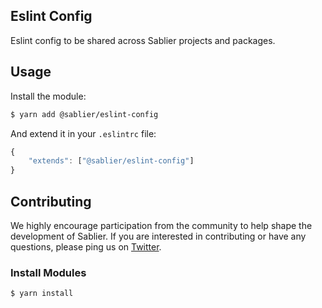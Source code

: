 ## Eslint Config

Eslint config to be shared across Sablier projects and packages.

## Usage

Install the module:

```bash
$ yarn add @sablier/eslint-config
```

And extend it in your `.eslintrc` file:

```js
{
    "extends": ["@sablier/eslint-config"]
}
```

## Contributing

We highly encourage participation from the community to help shape the development of Sablier. If you are interested in
contributing or have any questions, please ping us on [Twitter](https://twitter.com/SablierHQ).

### Install Modules

```bash
$ yarn install
```
